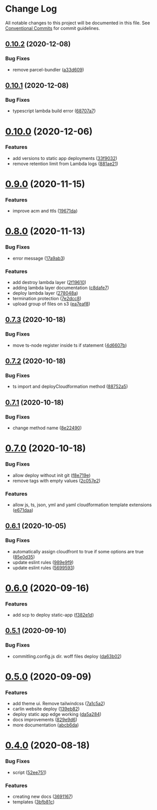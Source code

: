 # Change Log

All notable changes to this project will be documented in this file.
See [Conventional Commits](https://conventionalcommits.org) for commit guidelines.

## [0.10.2](https://github.com/ttoss/carlin/compare/v0.10.1...v0.10.2) (2020-12-08)

### Bug Fixes

- remove parcel-bundler ([a33d609](https://github.com/ttoss/carlin/commit/a33d6099c26484720abe6c29e6f6576c70a92638))

## [0.10.1](https://github.com/ttoss/carlin/compare/v0.10.0...v0.10.1) (2020-12-08)

### Bug Fixes

- typescript lambda build error ([68707a7](https://github.com/ttoss/carlin/commit/68707a776319a5c286bc196b4ffae760e78516e1))

# [0.10.0](https://github.com/ttoss/carlin/compare/v0.9.0...v0.10.0) (2020-12-06)

### Features

- add versions to static app deployments ([33f9032](https://github.com/ttoss/carlin/commit/33f903277fbe3054ba45d7165e09765e68fcb488))
- remove retention limit from Lambda logs ([881ae21](https://github.com/ttoss/carlin/commit/881ae212ced29b9cdb014745f12b1bb576480a3e))

# [0.9.0](https://github.com/ttoss/carlin/compare/v0.8.0...v0.9.0) (2020-11-15)

### Features

- improve acm and ttls ([19671da](https://github.com/ttoss/carlin/commit/19671daed5c093c4e42af640a9c8c95912fcf4e5))

# [0.8.0](https://github.com/ttoss/carlin/compare/v0.7.3...v0.8.0) (2020-11-13)

### Bug Fixes

- error message ([17a9ab3](https://github.com/ttoss/carlin/commit/17a9ab384d30c0e7b3294308ee93addcbc671f3b))

### Features

- add destroy lambda layer ([2f19610](https://github.com/ttoss/carlin/commit/2f19610c9c2dbb068916cf5c6700a7c3ce0157d2))
- adding lambda layer documentation ([c8dafe7](https://github.com/ttoss/carlin/commit/c8dafe724972ae3e441aaf3113fe5baf21d4e24c))
- deploy lambda layer ([278048a](https://github.com/ttoss/carlin/commit/278048aa3db1fc13c4344503f4b9a2710fdf66a3))
- termination protection ([7e2dcc8](https://github.com/ttoss/carlin/commit/7e2dcc840812858d0b033250a993a77d4cc2a15c))
- upload group of files on s3 ([ea7eaf8](https://github.com/ttoss/carlin/commit/ea7eaf8993467d111211b281f59b152c13028c12))

## [0.7.3](https://github.com/ttoss/carlin/compare/v0.7.2...v0.7.3) (2020-10-18)

### Bug Fixes

- move ts-node register inside ts if statement ([4d6607b](https://github.com/ttoss/carlin/commit/4d6607b8312d5c449e55a3fbcf47d8b94641df6d))

## [0.7.2](https://github.com/ttoss/carlin/compare/v0.7.1...v0.7.2) (2020-10-18)

### Bug Fixes

- ts import and deployCloudformation method ([88752a5](https://github.com/ttoss/carlin/commit/88752a52d2874b1718233e589a00bf25d3c05680))

## [0.7.1](https://github.com/ttoss/carlin/compare/v0.7.0...v0.7.1) (2020-10-18)

### Bug Fixes

- change method name ([8e22490](https://github.com/ttoss/carlin/commit/8e22490c979b9cb9005b7ce2efac4012dd809438))

# [0.7.0](https://github.com/ttoss/carlin/compare/v0.6.1...v0.7.0) (2020-10-18)

### Bug Fixes

- allow deploy without init git ([f8e719e](https://github.com/ttoss/carlin/commit/f8e719ea3cc478b234c6c3b50adb21660adea41d))
- remove tags with empty values ([2c057e2](https://github.com/ttoss/carlin/commit/2c057e2dc5cf27da1c9beca5b357bcf71205187c))

### Features

- allow js, ts, json, yml and yaml cloudformation template extensions ([e671daa](https://github.com/ttoss/carlin/commit/e671daa2b6fc2508a52db28d4cb1f90a49d04166))

## [0.6.1](https://github.com/ttoss/carlin/compare/v0.6.0...v0.6.1) (2020-10-05)

### Bug Fixes

- automatically assign cloudfront to true if some options are true ([85e0d35](https://github.com/ttoss/carlin/commit/85e0d35a38a4a86b4ae453dcc1c51c2e9c4fe399))
- update eslint rules ([989e9f9](https://github.com/ttoss/carlin/commit/989e9f9e10c1c864b2b341103e973d0acf543d1c))
- update eslint rules ([5699593](https://github.com/ttoss/carlin/commit/56995937a859148d282379f2dadf909325dacf13))

# [0.6.0](https://github.com/ttoss/carlin/compare/v0.5.1...v0.6.0) (2020-09-16)

### Features

- add scp to deploy static-app ([f382e1d](https://github.com/ttoss/carlin/commit/f382e1d4a1e9f64e8cd90ce3fe8d79b00915544d))

## [0.5.1](https://github.com/ttoss/carlin/compare/v0.5.0...v0.5.1) (2020-09-10)

### Bug Fixes

- commitling.config.js dir. woff files deploy ([da63b02](https://github.com/ttoss/carlin/commit/da63b026b466e454509273d07e5a9d7e8286f424))

# [0.5.0](https://github.com/ttoss/carlin/compare/v0.4.0...v0.5.0) (2020-09-09)

### Features

- add theme ui. Remove tailwindcss ([7a1c5a2](https://github.com/ttoss/carlin/commit/7a1c5a27d8bc2d43a98b28b1512a6ca783485f75))
- carlin website deploy ([139eb82](https://github.com/ttoss/carlin/commit/139eb82337286c12e6d0717914905538ea5c34a0))
- deploy static app edge working ([da5a284](https://github.com/ttoss/carlin/commit/da5a284731d47e3b12f90e45abe9be90933a4c88))
- docs improvements ([829e9d6](https://github.com/ttoss/carlin/commit/829e9d6ad48111a35be6350f44e09fcfc06837c5))
- more documentation ([abcb6da](https://github.com/ttoss/carlin/commit/abcb6da79afed0989214741c152e3e4264b406bd))

# [0.4.0](https://github.com/ttoss/carlin/compare/v0.3.3...v0.4.0) (2020-08-18)

### Bug Fixes

- script ([52ee751](https://github.com/ttoss/carlin/commit/52ee751610b45528f0a4e98c369ce92d626224ec))

### Features

- creating new docs ([3691167](https://github.com/ttoss/carlin/commit/36911673ecb104d23875253651a11780a04c0bf2))
- templates ([3bfb81c](https://github.com/ttoss/carlin/commit/3bfb81c5f4e5613765429ccadd0cecc128c16d74))
